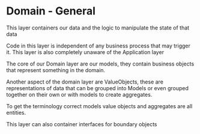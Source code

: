 # Domain - General

This layer containers our data and the logic to manipulate the state of that data

Code in this layer is independent of any business process that may trigger it.
This layer is also completely unaware of the Application layer 


The core of our Domain layer are our models, they contain business objects that represent something in the domain.

Another aspect of the domain layer are ValueObjects, these are representations of data that can be grouped into Models or even grouped together on their own or with models to create aggregates. 

To get the terminology correct models value objects and aggregates are all entities. 

This layer can also container interfaces for boundary objects 
